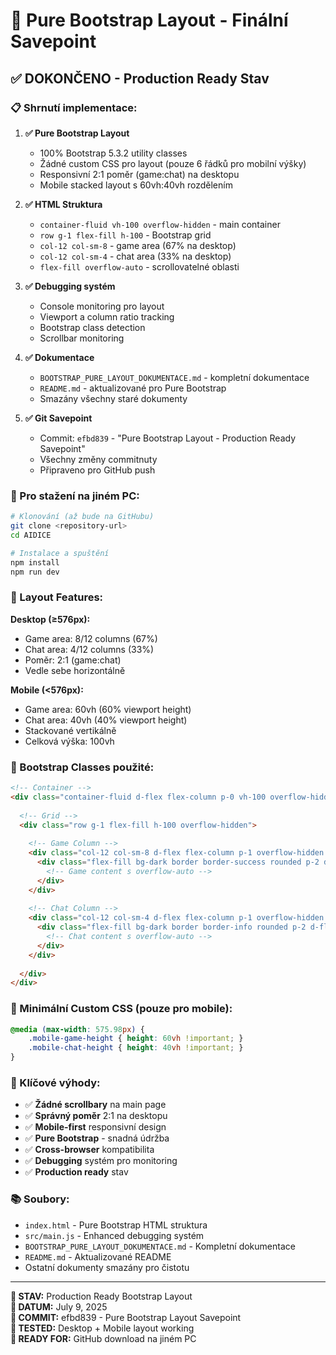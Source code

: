 # 🎯 Pure Bootstrap Layout - Finální Savepoint

## ✅ DOKONČENO - Production Ready Stav

### 📋 Shrnutí implementace:

1. **✅ Pure Bootstrap Layout**
   - 100% Bootstrap 5.3.2 utility classes
   - Žádné custom CSS pro layout (pouze 6 řádků pro mobilní výšky)
   - Responsivní 2:1 poměr (game:chat) na desktopu
   - Mobile stacked layout s 60vh:40vh rozdělením

2. **✅ HTML Struktura**
   - `container-fluid vh-100 overflow-hidden` - main container
   - `row g-1 flex-fill h-100` - Bootstrap grid
   - `col-12 col-sm-8` - game area (67% na desktop)
   - `col-12 col-sm-4` - chat area (33% na desktop)
   - `flex-fill overflow-auto` - scrollovatelné oblasti

3. **✅ Debugging systém**
   - Console monitoring pro layout
   - Viewport a column ratio tracking
   - Bootstrap class detection
   - Scrollbar monitoring

4. **✅ Dokumentace**
   - `BOOTSTRAP_PURE_LAYOUT_DOKUMENTACE.md` - kompletní dokumentace
   - `README.md` - aktualizované pro Pure Bootstrap
   - Smazány všechny staré dokumenty

5. **✅ Git Savepoint**
   - Commit: `efbd839` - "Pure Bootstrap Layout - Production Ready Savepoint"
   - Všechny změny commitnuty
   - Připraveno pro GitHub push

### 🚀 Pro stažení na jiném PC:

```bash
# Klonování (až bude na GitHubu)
git clone <repository-url>
cd AIDICE

# Instalace a spuštění
npm install
npm run dev
```

### 📱 Layout Features:

**Desktop (≥576px):**
- Game area: 8/12 columns (67%)
- Chat area: 4/12 columns (33%)
- Poměr: 2:1 (game:chat)
- Vedle sebe horizontálně

**Mobile (<576px):**
- Game area: 60vh (60% viewport height)
- Chat area: 40vh (40% viewport height) 
- Stackované vertikálně
- Celková výška: 100vh

### 🎨 Bootstrap Classes použité:

```html
<!-- Container -->
<div class="container-fluid d-flex flex-column p-0 vh-100 overflow-hidden">
  
  <!-- Grid -->
  <div class="row g-1 flex-fill h-100 overflow-hidden">
    
    <!-- Game Column -->
    <div class="col-12 col-sm-8 d-flex flex-column p-1 overflow-hidden mobile-game-height">
      <div class="flex-fill bg-dark border border-success rounded p-2 d-flex flex-column overflow-hidden h-100">
        <!-- Game content s overflow-auto -->
      </div>
    </div>
    
    <!-- Chat Column -->
    <div class="col-12 col-sm-4 d-flex flex-column p-1 overflow-hidden mobile-chat-height">
      <div class="flex-fill bg-dark border border-info rounded p-2 d-flex flex-column overflow-hidden h-100">
        <!-- Chat content s overflow-auto -->
      </div>
    </div>
    
  </div>
</div>
```

### 🔧 Minimální Custom CSS (pouze pro mobile):

```css
@media (max-width: 575.98px) {
    .mobile-game-height { height: 60vh !important; }
    .mobile-chat-height { height: 40vh !important; }
}
```

### 🎯 Klíčové výhody:

- ✅ **Žádné scrollbary** na main page
- ✅ **Správný poměr** 2:1 na desktopu
- ✅ **Mobile-first** responsivní design
- ✅ **Pure Bootstrap** - snadná údržba
- ✅ **Cross-browser** kompatibilita
- ✅ **Debugging** systém pro monitoring
- ✅ **Production ready** stav

### 📚 Soubory:

- `index.html` - Pure Bootstrap HTML struktura
- `src/main.js` - Enhanced debugging systém
- `BOOTSTRAP_PURE_LAYOUT_DOKUMENTACE.md` - Kompletní dokumentace
- `README.md` - Aktualizované README
- Ostatní dokumenty smazány pro čistotu

---

**🎉 STAV:** Production Ready Bootstrap Layout  
**📅 DATUM:** July 9, 2025  
**🔗 COMMIT:** efbd839 - Pure Bootstrap Layout Savepoint  
**📱 TESTED:** Desktop + Mobile layout working  
**🚀 READY FOR:** GitHub download na jiném PC
